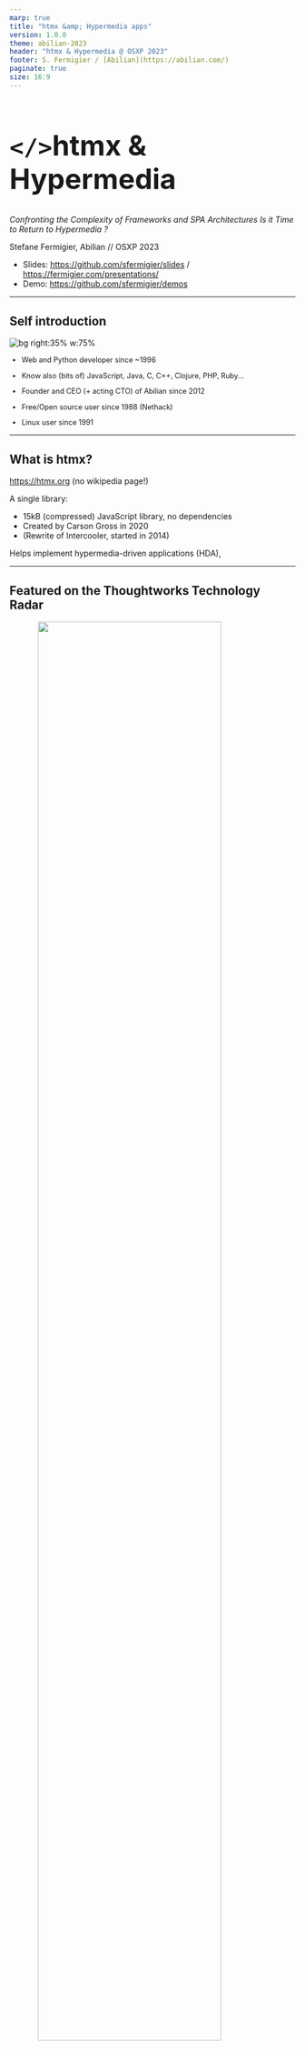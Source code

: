```yaml
---
marp: true
title: "htmx &amp; Hypermedia apps"
version: 1.0.0
theme: abilian-2023
header: "htmx & Hypermedia @ OSXP 2023"
footer: S. Fermigier / [Abilian](https://abilian.com/)
paginate: true
size: 16:9
---
```


# <!--fit-->`</>`htmx & Hypermedia

*Confronting the Complexity of Frameworks and SPA Architectures*
*Is it Time to Return to Hypermedia ?*

Stefane Fermigier, Abilian // OSXP 2023

- Slides: <https://github.com/sfermigier/slides> / <https://fermigier.com/presentations/>
- Demo: <https://github.com/sfermigier/demos>

---

## Self introduction

![bg right:35% w:75%](images/sf-it4business.png)

<div style="font-size: 90%;">

- Web and Python developer since ~1996

- Know also (bits of) JavaScript, Java, C, C++, Clojure, PHP, Ruby...

- Founder and CEO (+ acting CTO) of Abilian since 2012

- Free/Open source user since 1988 (Nethack)

- Linux user since 1991

</div>

---

## What is htmx?

https://htmx.org (no wikipedia page!)

A single library:

- 15kB (compressed) JavaScript library, no dependencies
- Created by Carson Gross in 2020
- (Rewrite of Intercooler, started in 2014)

Helps implement hypermedia-driven applications (HDA),

---

## <!--fit--> Featured on the Thoughtworks Technology Radar

<img src="images/htmx-tw-radar.png" alt=""
    style="width: 80%; display: block; margin: auto;">

---

<!-- _backgroundColor: "#0e0e16;"	 -->

<img src="images/js-framework-of-the%20year.png" alt=""
  style="width: 55%; display: block; margin: auto;"/>

Source: [Fireship](https://www.youtube.com/watch?v=ANCm3oG7htM&t=327)

---

## Agenda

<div class="columns-center">
<div>

1. **A short history of the Web**

   1. From Hypermedia to back again.

2. **Hypermedia and htmx**

   1. Hypermedia fundamentals.
   2. htmx: the missing pieces to the current web.

</div>

<div>

3. **Using htmx**

   1. Front-end (HTML) patterns
   2. Server patterns

4. **htmx in practice**.

   1. Case studies
   2. Scaling htmx.

5. **Conclusion**

</div>
</div>

---

# <!--fit-->A short history of web technologies

<img src="images/back-to-future.png" alt=""
  style="width: 100%; display: block; margin-top: 5%; margin-left: auto;"/>

---

## 1990-2000: The Dawn of Web Apps

![bg right:40% w:70%](images/webmaster-nutshell.jpg)

- Early beginnings before CSS and JS dominance
- "Web developers" didn't exist - Web specialists were called "webmasters"

---

## 1996-2005: Emergence of New (Proprietary) Technologies in 2000s

- Arrival of ActiveX, Java applets, Flash, Silverlight
- App vs. website divide
- CSS and JS in their primitive stages
- XMLHttpRequest for HTML or XML exchange

---

## 2005-2015: The Web 2.0 Era

- Introduction of jQuery, AJAX ("Asynchronous JavaScript and XML") / AJAJ
- Decline of ActiveX, Flash unsupported on iPhone
- => Developers' challenge: Replicating Flash apps with HTML, CSS, JS
- Browser limitations: Lack of HTML5, CSS3, ES5, and JSON.parse
- IE8 and Chrome 1's limitations

---

## 2010-2020: The Rise of SPAs

- General adoption of HTML5, CSS3, ES5
- Shift in web traffic to mobile devices
- Rise of Single Page Applications (SPA)
  - Frameworks: Angular, Ember, Backbone, Knockout, React, Vue, Svelte, Solid, Alpine, Nue...
- Hypermedia apps renamed (by contrast) "MPA" (Multiple Pages Applications)

---

## <!--fit-->Since 2020: The Domination of SPAs and JSON APIs

- Traditional web frameworks now push JSON to the browsers (e.g. DRF, Flask-Rest*, etc.)
  - \+ New frameworks focused on JSON APIs: FastAPI, Sanic, Litestar...
- Server frameworks adapting to "HTML for apps" approach
  - Rise of Blazor, Phoenix LiveView, Livewire, htmx...
- Innovations and complexities introduced by SPAs.

=> Seeking the balance of flexibility and simplicity.

---

# Hypermedia Systems & htmx

---

## Hypermedia Systems

A hypermedia system is a system that adheres to the **RESTful network architecture** in Fielding’s original sense of this term, and in particular to the [HATEOAS](https://htmx.org/essays/hateoas/) (Hypermedia as the engine of application state) principles.

NB: “REST” shouldn't be confused with "JSON APIs". JSON is not a natural hypermedia due to the absence of hypermedia controls. The exchange of hypermedia is (according to Gross) an explicit requirement for a system to be considered “RESTful.”

<!--
AKA: "le web à papa"
-->

---

## <!--fit--> Limitations of Traditional ("Web 1.0") Hypermedia

- Why should only `<a>` and `<form>` be able to make HTTP requests?
- Why should only `click` & `submit` events trigger them?
- Why should only `GET` & `POST` methods be available?
- Why should you only be able to replace the entire screen?

<!--
- Limited Element Interaction: In Web 1.0 applications, users can only manipulate HTML (Hypermedia control) with `<a>` and `<form>`. Other elements like buttons lacked this capability.

- Restricted Event Triggers: Traditional HTML hypermedia only reacts to specific events like click (for anchors) and submit (for forms). Other DOM events like mouse down or key up couldn't trigger HTTP requests.

- Constrained HTTP Methods: HTML primarily supports GET and POST methods, limiting access to DELETE, PUT, and PATCH.

- Whole Page Replacement: Clicking a hyperlink typically replaces the entire screen, leading to a poor user experience with issues like flash of unstyled content, disrupted scroll state, and loss of focus.
-->

---

## How htmx Solves these Four Problems?

<div class="columns-center">
<div>

Any element should be able to make HTTP requests

- `hx-get`, `hx-post`, `hx-put`, `hx-patch`, `hx-delete`

Any event should be able to trigger an HTTP request

- `hx-trigger`

</div>

<div>

Any HTTP Action should be available

- `hx-put`, `hx-patch`, `hx-delete`

Any place on the page should be replaceable

- `hx-target`, `hx-swap`

</div>
</div>

---

## Benefits of Introducing htmx

htmx solves all these four problems elegantly and without demanding developers write JavaScript code.

> htmx gives access to "AJAX", CSS Transitions, browser history, WebSockets and Server Sent Events directly in HTML, using only attributes, so you can build modern user interfaces ("SPA-like") with the simplicity and power of hypertext

---

# Front-End Patterns / Examples

---

## Getting started

```html
<script src="https://unpkg.com/htmx.org@latest"></script>
```

(45 kB minified, 15 kB gzipped)

---

## `hx-boost`

`hx-boost` allows you to “boost” normal anchors and form tags to use AJAX instead. It works even with JavaScript disabled.

```html
<div hx-boost="true">
  <a href="/page1">Go To Page 1</a>
  <a href="/page2">Go To Page 2</a>
</div>
<!-- or -->
<form hx-boost="true" action="/example" method="post">
  <input name="email" type="email" placeholder="Enter email...">
  <button>Submit</button>
</form>
```

---

## AJAX and HTTP methods

```html
<div id="contacts">
  <button hx-get="/contacts" hx-target="#contacts">
    Get The Contacts
  </button>
</div>
```

<div style="font-size: 80%;">

- `hx-get` — send GET request to the provided URL
- `hx-post` — send POST request to the provided URL
- `hx-put` — send PUT request to the provided URL
- `hx-patch` — send PATCH request to the provided URL
- `hx-delete` — send DELETE request to the provided URL

</div>

---

## Triggers

Browser events can trigger htmx actions:

```html
<div id="contacts"></div>

<button 
    hx-get="/contacts" hx-target="#main" 
    hx-swap="outerHTML" hx-trigger="mouseenter">
  Get The Contacts
</button>
```

---

## Trigger modifiers

The `hx-trigger` attribute accepts an additional modifier to change the behavior of the trigger, including:

<div style="font-size: 90%;">

- `once` — ensures a request will only happen once
- `changed` — issues a request if the value of the HTML element has changed
- `delay:<time interval>` — waits for the given amount of time before issuing the request
- `from:<CSS Selector>` — listens for the event on a different element
- ...

</div>

---

# <!--fit-->Server-Side Patterns

---

## Search example (server)

```python
@blueprint.get("/search")
def search():
    q = request.args.get("q", "").strip()
    talks = get_talks(q)

    if request.headers.get("HX-Trigger") == "search":
        return render_template("search/_rows.html", talks=talks)

    return render_template("search/index.html", talks=talks)
```

---

## Search example (`search/index.html`)

```jinja
  <input
      id="search" type="search" name="q"
      placeholder="Enter title or speaker"
      value="{{ request.args.get('q') or '' }}"
      {# htxm specific attrs #}
      hx-get="{{ url_for('.search') }}"
      hx-trigger="search, keyup delay:400ms changed"
      hx-target="tbody" hx-push-url="true" />
  <table>
    <thead>...</thead>
    <tbody>
    {% include "search/_rows.html" %}
    </tbody>
  </table>
```

---

## Search example (`search/_rows.html`)

```jinja
{% for talk in talks %}
  <tr>
    <td>{{ talk.title }}</td>
    <td>{{ talk.presenter }}</td>
  </tr>
{% else %}
  <tr>
    <td colspan="2">
      No relevant announcements
    </td>
  </tr>
{% endfor %}
```

---

## Quick-and-dirty alternative

<!--_footer: ""-->

```python
@blueprint.get("/search")
def search():
    q = request.args.get("q", "").strip()
    talks = get_talks(q)
    return render_template("search/index.html", talks=talks)
# with
def after_app_request(response):
    if "HX-Request" in request.headers:
        data = response.get_data()
        tree = html.fromstring(data, parser=parser)
        target = request.headers["HX-Target"]
        target_elem = tree.xpath(f"//*[@id='{target}']")[0]
        oob_elems = tree.xpath("//*[@hx-swap-oob]")
        elems = [target_elem] + oob_elems
        response.data = "".join([html.tostring(elem, encoding=str) for elem in elems])
    return response
```

---

# <!--fit-->Experience Reports

---

## Contexte (2022)

<!-- _footer: ""-->

<div style="font-size: 70%">

- The effort took about 2 months (from a 21K LOC code base)
- No reduction in the application’s UX
- **Reduced the overall code base size by 67%**
- Increased python code by 140% (500 LOC to 1200 LOC) - a good think if you like Python
- First load time-to-interactive reduced by 50-60%
- Handles much larger data sets (react simply couldn’t handle the data)
- Web application memory usage was reduced by 46% (75MB to 45MB)

</div>

![bg vertical 90% right](images/contexte-1.png)
![bg 90% right](images/contexte-2.png)

---

## OpenUnited (2023)

<!-- _footer: ""-->

![bg right](images/OpenUnited.png)

<div style="font-size: 80%;">

- Code base size **reduced by 61%** (31237 LOC to 12044 LOC)
- Subjectively, **development velocity felt at least 5X faster**
- Rather than prototyping in Figma and then porting to HTML, UX development was done directly in HTML

Source: [Linkedin post](https://www.linkedin.com/feed/update/urn:li:activity:7109116330770878464/)

Code base (before/after): https://github.com/OpenUnited/

</div>

---

## Abilian

- htmx introduced in ongoing projects (sometimes alongside AlpineJS)
- Ongoing rewrite of older jQuery- and Vue-based projects
- Demo on `XXX`.
- `webbits`: an open source component framework and library for Python & htmx (ongoing project)

---

## When and Why to Use htmx / HDA?

<div style="font-size: 80%;">

- **Ideal for Low-Interactivity Sites**: Best for text and image-based sites (e.g., Amazon, eBay, news sites).
- **Server-Side Value Addition**: Great for applications relying on server-side processing and data analysis.
- **Large-Grain Data Transfers**: All applications which use anchor tags and forms, with responses that return entire HTML documents from requests.
- **Wide Application Range**: Suitable for a variety of applications, extending beyond basic content display sites.
- **Simplifies Client-Side Complexity**: Reduces the need for client-side routing, state management, and JavaScript logic.

</div>

---

## When and Why Not to Use Hypermedia?

<div style="font-size: 90%;">

- **Highly Dynamic Interfaces**: online spreadsheets (where updates trigger cascading changes), games...
- **Performance Concerns**: Hypermedia can reduce performance in situations requiring rapid, dynamic updates on user interactions.
- **Complex User Interface Dynamics**: Ineffective for interfaces without clear update boundaries, needing continuous data refresh.
- **Avoid for Large-Grain Data Inefficiency**: Not ideal for applications where the "large-grain hypermedia data transfer" model is too coarse.
- **Use Case for Sophisticated Client-Side JavaScript**: Better to use advanced client-side JavaScript for complex, interactive elements.

</div>

---

## Mixing and Mashing

You can still use JavaScript (or Hyperscript) to provide (presumably lightweight) interactivity on the client (ex: hamburger menus, rich-text editors, complex data-grid, image editor...) in a context of an HDA / MPA, htmx-based (or not), application.

A DX issue can be the confusion that can appear from mixing 2 different template languages (*e.g.* Jinja and Vue or Alpine).

AlpineJS or Web Components are approaches that can be seen in the wild (and that I have personally experimented).

---

## Carson Gross recommends

> The prime directive of an HDA is to use Hypermedia As The Engine of Application State. A hypermedia-friendly scripting approach will follow this directive.

> Practically, this means that scripting should avoid making non-hypermedia exchanges over the network with a server.

> hypermedia-friendly scripting should avoid the use of `fetch()` and `XMLHttpRequest` unless the responses from the server use a hypermedia of some sort (`e.g.` HTML), rather than a data API format (`e.g.` plain JSON).

<!-- _footer: ""-->

---

## In any Case

- **Use Hypermedia for Simpler App Parts**: Can be beneficial for simpler parts of an app, like settings pages with straightforward forms.
- **Manage Your Complexity Budget**: Reserve hypermedia for simpler application aspects, allocating more complexity to critical, intricate functionalities.

---

# <!-- fit -->Scaling htmx

---

## Scaling Hypermedia-Driven Applications

- Common skepticism: HDAs (and htmx) won’t scale for large projects
- Scaling? = handling more nodes, requests, features, complexity, and team size
- The Web as the most successful and large scale distributed system
  - Hypermedia's role in the Web's scalability
  - Importance to individual developers

---

## Scaling Application Performance in HDAs

- Conditions for scaling efficiently:
  - Software should be stateless
  - Software should support horizontal scaling
  - Features in the software should be independent
  - The performance of the system should be observable
  - The software should utilize caching
- HDA ticks all the boxes

---

## Scaling with Number of Features in HDAs

- Independent endpoints driven by UI needs
- MVC architecture fostering scalability
- Server-side includes for view reuse
- Decoupled feature development

---

## Scaling with Complexity of Features in HDAs

- Distinction between server-side and client-side deep features
- HDAs are well suited for server-side complex features
- HDAs are less suited for client-side intense UI interactions
- In which case the architecture should enable integrating complex front-end behavior developped using client-side technologies (JavaScript, WASM...)

---

## Scaling the Development Team in HDAs

- Anecdotal evidence suggests fewer developers needed
- Elimination of front-end/back-end split
- Preference for smaller, more efficient teams
- But larger teams should be OK too

---

# <!--fit-->References

---

![bg right:40%](images/book.png)

## Hypermedia systems

<!-- _footer: ""-->

Book written by Carson Gross & co-authors.

<div style="font-size: 0.8em; margin-top: 1em;">
"Learn how hypermedia, the revolutionary idea that created The Web, can be used today to build modern, sophisticated web applications, often at a fraction of the complexity of popular JavaScript frameworks."
</div>

Freely available on <https://hypermedia.systems/>

---

## Projects

<div class="columns-center" style="font-size: 80%">
<div>

**Python projects or extensions**:

- [Flask-htmx](https://pypi.org/project/flask-htmx-fork/) (Flask extension)
- [Django htmx](https://django-htmx.readthedocs.io/en/latest/) (Django extension)
- [hx-request](https://hx-requests.readthedocs.io/) (Django extension)
- [Litestar htmx](https://docs.litestar.dev/latest/usage/htmx.html) (1st party support)
- ...

</div>

<div>

**Alternatives to htmx**:

- [Hotwired](https://hotwired.dev/)
- [Inertia](https://inertiajs.com/) (Larave)
- [Livewire](https://livewire.laravel.com/) (Laravel)
- Many others

</div>

---

## Other useful references

- [Essays on htmx.org](https://htmx.org/essays/)
- [Django + htmx patterns](https://github.com/spookylukey/django-htmx-patterns/)
- More:
  - [Server-Side Examples on htmx.org](https://htmx.org/server-examples/)
  - [PyHAT: Awesome Python htmx](https://github.com/PyHAT-stack/awesome-python-htmx)

---

# <!-- fit -->Conclusion

---

## Your turn!

Embrace htmx and HDA in Modern Web Development!

- In many cases, htmx is a viable alternative to SPAs.
- It balances performance, simplicity, and scalability.
- Future prospects for htmx and hypermedia in large-scale projects.

---

<!-- _footer: "" -->

<style scoped>
  h1 { font-size: 3.5em; }
</style>

# Merci!

<div style="font-size: 95%">

Credits: a large part of the content of this presentation is derived from the htmx.org and hypermedia.systems websites. Errors are mine.

Contact:

- sf@abilian.com / https://abilian.com/
- sf@fermigier.com / https://fermigier.com/

Slides created with [MARP](https://marp.app/).

</div>